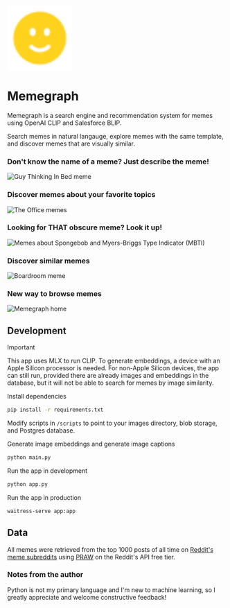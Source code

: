 <img src="./static/favicon.svg" width="150"></img>

# Memegraph

Memegraph is a search engine and recommendation system for memes using OpenAI CLIP and Salesforce BLIP.

Search memes in natural langauge, explore memes with the same template, and discover memes that are visually similar.

### Don't know the name of a meme? Just describe the meme!

![Guy Thinking In Bed meme](https://img.sean.app/memegraph_thinking_in_bed_meme.png)

### Discover memes about your favorite topics

![The Office memes](https://img.sean.app/memegraph_the_office.png)

### Looking for THAT obscure meme? Look it up!

![Memes about Spongebob and Myers-Briggs Type Indicator (MBTI)](https://img.sean.app/memegraph_as_mbti.png)

### Discover similar memes

![Boardroom meme](https://img.sean.app/memegraph_boardroom.png)

### New way to browse memes

![Memegraph home](https://img.sean.app/memegraph_home.png)

## Development

> [!IMPORTANT]  
> This app uses MLX to run CLIP. To generate embeddings, a device with an Apple Silicon processor is needed. For non-Apple Silicon devices, the app can still run, provided there are already images and embeddings in the database, but it will not be able to search for memes by image similarity.

Install dependencies

```bash
pip install -r requirements.txt
```

Modify scripts in `/scripts` to point to your images directory, blob storage, and Postgres database.

Generate image embeddings and generate image captions

```bash
python main.py
```

Run the app in development

```bash
python app.py
```

Run the app in production

```bash
waitress-serve app:app
```

## Data

All memes were retrieved from the top 1000 posts of all time on [Reddit's meme subreddits](https://www.reddit.com/t/memes) using [PRAW](https://praw.readthedocs.io/en/stable/) on the Reddit's API free tier.

### Notes from the author

Python is not my primary language and I'm new to machine learning, so I greatly appreciate and welcome constructive feedback!
